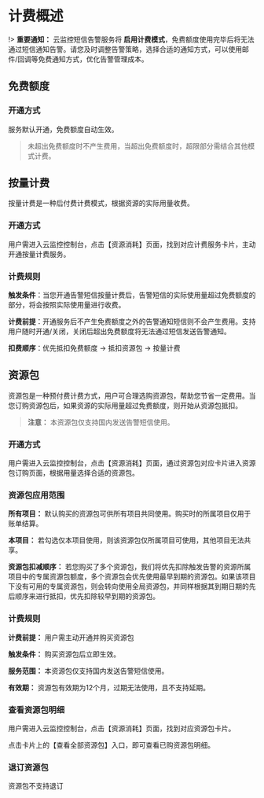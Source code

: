# 计费概述

!> **重要通知：** 云监控短信告警服务将 **启用计费模式**，免费额度使用完毕后将无法通过短信通知告警。请您及时调整告警策略，选择合适的通知方式，可以使用邮件/回调等免费通知方式，优化告警管理成本。

## 免费额度

### 开通方式

服务默认开通，免费额度自动生效。

> 未超出免费额度时不产生费用，当超出免费额度时，超限部分需结合其他模式计费。

## 按量计费

按量计费是一种后付费计费模式，根据资源的实际用量收费。



### 开通方式

用户需进入云监控控制台，点击【资源消耗】页面，找到对应计费服务卡片，主动开通按量计费服务。

### 计费规则

**触发条件**：当您开通告警短信按量计费后，告警短信的实际使用量超过免费额度的部分，将会按照实际使用量进行收费。

**计费前提**：开通服务后不产生免费额度之外的告警通知短信则不会产生费用。支持用户随时开通/关闭，关闭后超出免费额度将无法通过短信发送告警通知。

**扣费顺序**：优先抵扣免费额度 → 抵扣资源包 → 按量计费

## 资源包

资源包是一种预付费计费方式，用户可合理选购资源包，帮助您节省一定费用。当您订购资源包后，如果资源的实际用量超过免费额度，则开始从资源包抵扣。

> **注意：** 本资源包仅支持国内发送告警短信使用。

### 开通方式

用户需进入云监控控制台，点击【资源消耗】页面，通过资源包对应卡片进入资源包订购页面，根据用量选择合适的资源包。

### 资源包应用范围

**所有项目：** 默认购买的资源包可供所有项目共同使用。购买时的所属项目仅用于账单结算。

**本项目：** 若勾选仅本项目使用，则该资源包仅所属项目可使用，其他项目无法共享。

**资源包扣减顺序：**  若您购买了多个资源包，我们将优先扣除触发告警的资源所属项目中的专属资源包额度，多个资源包会优先使用最早到期的资源包。如果该项目下没有可用的专属资源包，则会转向使用全局资源包，并同样根据其到期日期的先后顺序来进行抵扣，优先扣除较早到期的资源包。

### 计费规则

**计费前提：** 用户需主动开通并购买资源包

**触发条件：** 购买资源包后立即生效。

**服务范围：** 本资源包仅支持国内发送告警短信使用。

**有效期：** 资源包有效期为12个月，过期无法使用，且不支持延期。

### 查看资源包明细

用户需进入云监控控制台，点击【资源消耗】页面，找到对应资源包卡片。

点击卡片上的【查看全部资源包】入口，即可查看已购资源包明细。

### 退订资源包

资源包不支持退订
